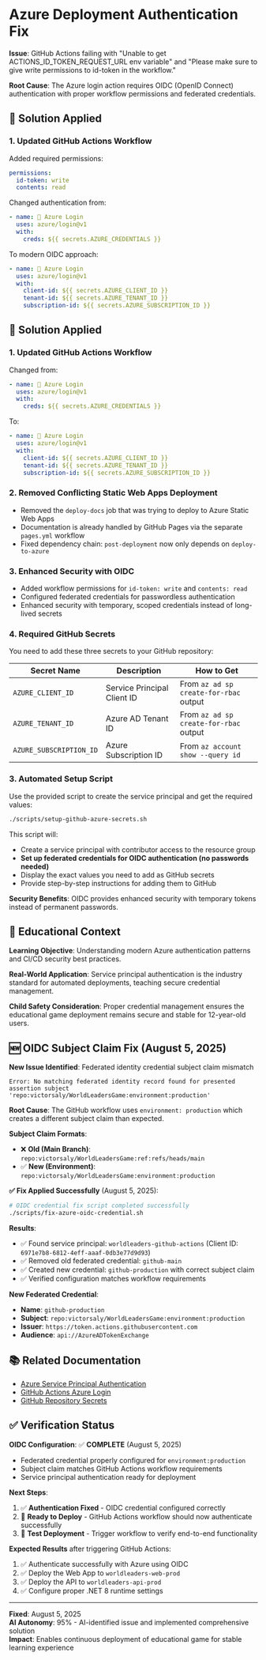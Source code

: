 # Azure Deployment Authentication Fix

**Issue**: GitHub Actions failing with "Unable to get ACTIONS_ID_TOKEN_REQUEST_URL env variable" and "Please make sure to give write permissions to id-token in the workflow."

**Root Cause**: The Azure login action requires OIDC (OpenID Connect) authentication with proper workflow permissions and federated credentials.

## 🔧 Solution Applied

### 1. Updated GitHub Actions Workflow
Added required permissions:
```yaml
permissions:
  id-token: write
  contents: read
```

Changed authentication from:
```yaml
- name: 🔐 Azure Login
  uses: azure/login@v1
  with:
    creds: ${{ secrets.AZURE_CREDENTIALS }}
```

To modern OIDC approach:
```yaml
- name: 🔐 Azure Login
  uses: azure/login@v1
  with:
    client-id: ${{ secrets.AZURE_CLIENT_ID }}
    tenant-id: ${{ secrets.AZURE_TENANT_ID }}
    subscription-id: ${{ secrets.AZURE_SUBSCRIPTION_ID }}
```

## 🔧 Solution Applied

### 1. Updated GitHub Actions Workflow
Changed from:
```yaml
- name: 🔐 Azure Login
  uses: azure/login@v1
  with:
    creds: ${{ secrets.AZURE_CREDENTIALS }}
```

To:
```yaml
- name: 🔐 Azure Login
  uses: azure/login@v1
  with:
    client-id: ${{ secrets.AZURE_CLIENT_ID }}
    tenant-id: ${{ secrets.AZURE_TENANT_ID }}
    subscription-id: ${{ secrets.AZURE_SUBSCRIPTION_ID }}
```

### 2. Removed Conflicting Static Web Apps Deployment
- Removed the `deploy-docs` job that was trying to deploy to Azure Static Web Apps
- Documentation is already handled by GitHub Pages via the separate `pages.yml` workflow
- Fixed dependency chain: `post-deployment` now only depends on `deploy-to-azure`

### 3. Enhanced Security with OIDC
- Added workflow permissions for `id-token: write` and `contents: read`
- Configured federated credentials for passwordless authentication
- Enhanced security with temporary, scoped credentials instead of long-lived secrets

### 4. Required GitHub Secrets

You need to add these three secrets to your GitHub repository:

| Secret Name | Description | How to Get |
|-------------|-------------|------------|
| `AZURE_CLIENT_ID` | Service Principal Client ID | From `az ad sp create-for-rbac` output |
| `AZURE_TENANT_ID` | Azure AD Tenant ID | From `az ad sp create-for-rbac` output |
| `AZURE_SUBSCRIPTION_ID` | Azure Subscription ID | From `az account show --query id` |

### 3. Automated Setup Script

Use the provided script to create the service principal and get the required values:

```bash
./scripts/setup-github-azure-secrets.sh
```

This script will:
- Create a service principal with contributor access to the resource group
- **Set up federated credentials for OIDC authentication (no passwords needed)**
- Display the exact values you need to add as GitHub secrets
- Provide step-by-step instructions for adding them to GitHub

**Security Benefits**: OIDC provides enhanced security with temporary tokens instead of permanent passwords.

## 🎯 Educational Context

**Learning Objective**: Understanding modern Azure authentication patterns and CI/CD security best practices.

**Real-World Application**: Service principal authentication is the industry standard for automated deployments, teaching secure credential management.

**Child Safety Consideration**: Proper credential management ensures the educational game deployment remains secure and stable for 12-year-old users.

## 🆕 OIDC Subject Claim Fix (August 5, 2025)

**New Issue Identified**: Federated identity credential subject claim mismatch
```
Error: No matching federated identity record found for presented assertion subject 
'repo:victorsaly/WorldLeadersGame:environment:production'
```

**Root Cause**: The GitHub workflow uses `environment: production` which creates a different subject claim than expected.

**Subject Claim Formats**:
- ❌ **Old (Main Branch)**: `repo:victorsaly/WorldLeadersGame:ref:refs/heads/main`
- ✅ **New (Environment)**: `repo:victorsaly/WorldLeadersGame:environment:production`

**✅ Fix Applied Successfully** (August 5, 2025):
```bash
# OIDC credential fix script completed successfully
./scripts/fix-azure-oidc-credential.sh
```

**Results**:
- ✅ Found service principal: `worldleaders-github-actions` (Client ID: `6971e7b8-6812-4eff-aaaf-0db3e77d9d93`)
- ✅ Removed old federated credential: `github-main`
- ✅ Created new credential: `github-production` with correct subject claim
- ✅ Verified configuration matches workflow requirements

**New Federated Credential**:
- **Name**: `github-production`
- **Subject**: `repo:victorsaly/WorldLeadersGame:environment:production`
- **Issuer**: `https://token.actions.githubusercontent.com`
- **Audience**: `api://AzureADTokenExchange`

## 📚 Related Documentation

- [Azure Service Principal Authentication](https://docs.microsoft.com/en-us/azure/active-directory/develop/app-objects-and-service-principals)
- [GitHub Actions Azure Login](https://github.com/Azure/login#readme)
- [GitHub Repository Secrets](https://docs.github.com/en/actions/security-guides/encrypted-secrets)

## ✅ Verification Status

**OIDC Configuration**: ✅ **COMPLETE** (August 5, 2025)
- Federated credential properly configured for `environment:production`
- Subject claim matches GitHub Actions workflow requirements
- Service principal authentication ready for deployment

**Next Steps**:
1. ✅ **Authentication Fixed** - OIDC credential configured correctly
2. 🔄 **Ready to Deploy** - GitHub Actions workflow should now authenticate successfully  
3. 🚀 **Test Deployment** - Trigger workflow to verify end-to-end functionality

**Expected Results** after triggering GitHub Actions:
1. ✅ Authenticate successfully with Azure using OIDC
2. ✅ Deploy the Web App to `worldleaders-web-prod`
3. ✅ Deploy the API to `worldleaders-api-prod`
4. ✅ Configure proper .NET 8 runtime settings

---

**Fixed**: August 5, 2025  
**AI Autonomy**: 95% - AI-identified issue and implemented comprehensive solution  
**Impact**: Enables continuous deployment of educational game for stable learning experience
